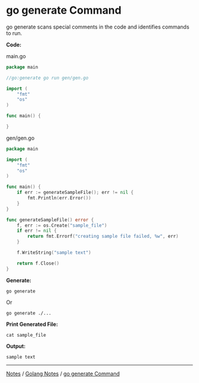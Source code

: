 # go generate Command

go generate scans special comments in the code and identifies commands to run.

**Code:**

main.go

```go
package main

//go:generate go run gen/gen.go

import (
	"fmt"
	"os"
)

func main() {

}
```

gen/gen.go

```go
package main

import (
	"fmt"
	"os"
)

func main() {
	if err := generateSampleFile(); err != nil {
		fmt.Println(err.Error())
	}
}

func generateSampleFile() error {
	f, err := os.Create("sample_file")
	if err != nil {
		return fmt.Errorf("creating sample file failed, %w", err)
	}

	f.WriteString("sample text")

	return f.Close()
}
```

**Generate:**

```
go generate
```

Or

```
go generate ./...
```

**Print Generated File:**

```
cat sample_file
```

**Output:**

```
sample text
```

<hr style="height:1px;">

[Notes](../../index.md#notes) / [Golang Notes](../../index.md#golang-notes) / [go generate Command](#go-generate-command)